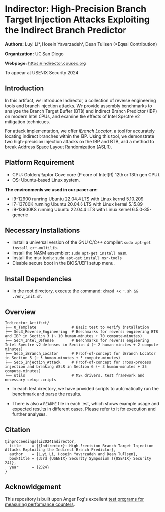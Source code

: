 # Indirector: High-Precision Branch Target Injection Attacks Exploiting the Indirect Branch Predictor
**Authors:** Luyi Li*, Hosein Yavarzadeh*, Dean Tullsen (*Equal Contribution)

**Organization:** UC San Diego

**Webpage:** https://indirector.cpusec.org

To appear at USENIX Security 2024

## Introduction
In this artifact, we introduce Indirector, a collection of reverse engineering tools and branch injection attacks. We provide assembly benchmarks to analyze the Branch Target Buffer (BTB) and Indirect Branch Predictor (IBP) on modern Intel CPUs, and examine the effects of Intel Spectre v2 mitigation techniques.

For attack implementation, we offer *iBranch Locator*, a tool for accurately locating indirect branches within the IBP. Using this tool, we demonstrate two high-precision injection attacks on the IBP and BTB, and a method to break Address Space Layout Randomization (ASLR).

## Platform Requirement
* CPU: Golden/Raptor Cove core (P-core of Intel(R) 12th or 13th gen CPU).
* OS: Ubuntu-based Linux system.

**The environments we used in our paper are:**
* i9-12900 running Ubuntu 22.04.4 LTS with Linux kernel 5.10.209
* i7-13700K running Ubuntu 20.04.6 LTS with Linux kernel 5.15.89
* i9-13900KS running Ubuntu 22.04.4 LTS with Linux kernel 6.5.0-35-generic

## Necessary Installations
* Install a universal version of the GNU C/C++ compiler: `sudo apt-get install g++-multilib`.
* Install the NASM assembler: `sudo apt-get install nasm`.
* Install the msr-tools: `sudo apt-get install msr-tools`
* Disable secure boot in the BIOS/UEFI setup menu.

## Install Dependencies
* In the root directory, execute the command: `chmod +x *.sh && ./env_init.sh`.

## Overview
```
Indirector_Artifact/
├── 0_Template                # Basic test to verify installation
├── Sec3_Reverse_Engineering  # Benchmarks for reverse engieering BTB and IBP in Section 3 (~ 10 human-minutes + 70 compute-minutes)
├── Sec4_Intel_Defense        # Benchmarks for reverse engieering Intel Spectre v2 defenses in Section 4 (~ 2 human-minutes + 2 compute-minutes)
├── Sec5_iBranch_Locator      # Proof-of-concept for iBranch Locator in Section 5 (~ 3 human-minutes + 5 compute-minutes)
├── Sec6_Injection_Attack     # Proof-of-concept for cross-process injection and breaking ASLR in Section 6 (~ 3 human-minutes + 35 compute-minutes)
└── utils                     # MSR drivers, test framework and necessary setup scripts
```

* In each test directory, we have provided scripts to automatically run the benchmark and parse the results.

* There is also a ``README`` file in each test, which shows example usage and expected results in different cases. Please refer to it for execution and further analyses.

## Citation
```
@inproceedings{Li2024Indirector,
  title     = {{Indirector}: High-Precision Branch Target Injection Attacks Exploiting the Indirect Branch Predictor},
  author    = {Luyi Li, Hosein Yavarzadeh and Dean Tullsen},
  booktitle = {33rd {USENIX} Security Symposium ({USENIX} Security 24)},
  year      = {2024}
}
```
## Acknowldgement
This repository is built upon Anger Fog's excellent [test programs for measuring performance counters](https://agner.org/optimize/#testp).
